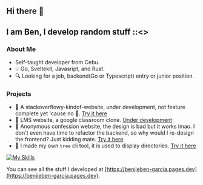 ## Hi there 👋

## I am Ben, I develop random stuff ::<>

### About Me
- Self-taught developer from Cebu.
- 💡 Go, Sveltekit, Javasript, and Rust.
- 🔍 Looking for a job, backend(Go or Typescript) entry or junior position.

### Projects
- 🔗 A stackoverflowy-kindof-website, under development, not feature complete yet 'cause no 💸. [Try it here](https://algory.pages.dev/)
- 🚧 LMS website, a google classroom clone. [Under development](https://class-management.vercel.app/)
- 🚧 Anonymous confession website, the design is bad but it works lmao. I don't even have time to refactor the backend, so why would I re-design the frontend? Just kidding mate. [Try it here](https://confessit.vercel.app/)
- 🧰 I made my own ```tree``` cli tool, it is used to display directories. [Try it here](https://github.com/mystique09/lls-clap)

[![My Skills](https://skillicons.dev/icons?i=js,ts,nodejs,html,css,go,rust,scss,tailwindcss,svelte)](https://skillicons.dev)

You can see all the stuff I developed at [https://benjieben-garcia.pages.dev](https://benjieben-garcia.pages.dev).
